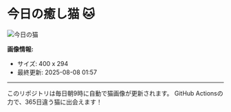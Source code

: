 # 今日の癒し猫 🐱

![今日の猫](https://cdn2.thecatapi.com/images/d67.jpg)

**画像情報:**
- サイズ: 400 x 294
- 最終更新: 2025-08-08 01:57

---

このリポジトリは毎日朝9時に自動で猫画像が更新されます。
GitHub Actionsの力で、365日違う猫に出会えます！
